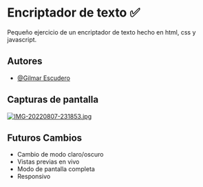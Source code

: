 
# Encriptador de texto ✅

Pequeño ejercicio de un encriptador de texto hecho en html, css y javascript.


## Autores

- [@Gilmar Escudero](https://www.github.com/XGilmar)


## Capturas de pantalla


[![IMG-20220807-231853.jpg](https://i.postimg.cc/bvvP0M1Z/IMG-20220807-231853.jpg)](https://postimg.cc/gx11mgSp)



## Futuros Cambios

- Cambio de modo claro/oscuro
- Vistas previas en vivo
- Modo de pantalla completa
- Responsivo
